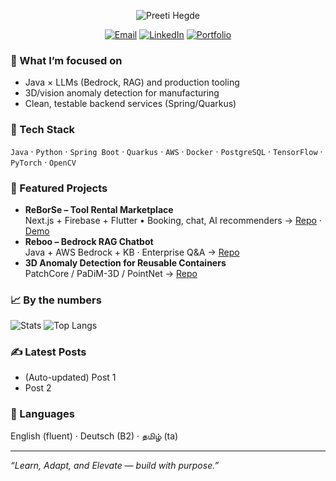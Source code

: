 <p align="center">
  <img src="README Github Banner" alt="Preeti Hegde">
</p>


<p align="center">
  <a href="mailto:you@example.com"><img alt="Email" src="https://img.shields.io/badge/Email-you@example.com-informational?style=flat"></a>
  <a href="https://www.linkedin.com/in/yourhandle/"><img alt="LinkedIn" src="https://img.shields.io/badge/LinkedIn-Connect-blue?style=flat"></a>
  <a href="https://your-portfolio.site"><img alt="Portfolio" src="https://img.shields.io/badge/Portfolio-Visit-success?style=flat"></a>
</p>

### 🚀 What I’m focused on
- Java × LLMs (Bedrock, RAG) and production tooling  
- 3D/vision anomaly detection for manufacturing  
- Clean, testable backend services (Spring/Quarkus)

### 🔧 Tech Stack
`Java` · `Python` · `Spring Boot` · `Quarkus` · `AWS` · `Docker` · `PostgreSQL` · `TensorFlow` · `PyTorch` · `OpenCV`

### 🧩 Featured Projects
- **ReBorSe – Tool Rental Marketplace**  
  Next.js + Firebase + Flutter • Booking, chat, AI recommenders → [Repo](https://github.com/YOUR/reborse) · [Demo](https://demo.link)
- **Reboo – Bedrock RAG Chatbot**  
  Java + AWS Bedrock + KB · Enterprise Q&A → [Repo](https://github.com/YOUR/reboo)
- **3D Anomaly Detection for Reusable Containers**  
  PatchCore / PaDiM-3D / PointNet → [Repo](https://github.com/YOUR/3d-ad)

### 📈 By the numbers
![Stats](https://github-readme-stats.vercel.app/api?username=YOURUSERNAME&show_icons=true&hide_title=true)
![Top Langs](https://github-readme-stats.vercel.app/api/top-langs/?username=YOURUSERNAME&layout=compact)

### ✍️ Latest Posts
<!-- BLOG-POST-LIST:START -->
- (Auto-updated) Post 1
- Post 2
<!-- BLOG-POST-LIST:END -->

### 💬 Languages
English (fluent) · Deutsch (B2) · தமிழ் (ta)

---
*“Learn, Adapt, and Elevate — build with purpose.”*

<!--
**preetihegde/preetihegde** is a ✨ _special_ ✨ repository because its `README.md` (this file) appears on your GitHub profile.

Here are some ideas to get you started:

- 🔭 I’m currently working on ...
- 🌱 I’m currently learning ...
- 👯 I’m looking to collaborate on ...
- 🤔 I’m looking for help with ...
- 💬 Ask me about ...
- 📫 How to reach me: ...
- 😄 Pronouns: ...
- ⚡ Fun fact: ...
-->
